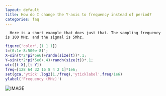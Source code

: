 ```yaml
---
layout: default
title: How do I change the Y-axis to frequency instead of period?
categories: faq
---
```


      Here is a short example that does just that. The sampling frequency is 100 MHz, and the signal is 5Mhz.

```matlab
figure('color',[1 1 1])
t=(0:1e-8:500e-8)';
X=sin(t*2*pi*5e6)+randn(size(t))*.1;
Y=sin(t*2*pi*5e6+.4)+randn(size(t))*.1;
wtc([t X],[t Y])
freq=[128 64 32 16 8 4 2 1]*1e6;
set(gca,'ytick',log2(1./freq),'yticklabel',freq/1e6)
ylabel('Frequency (MHz)')
```

![IMAGE](images/yaxis_freq_vs_period_01.png)

